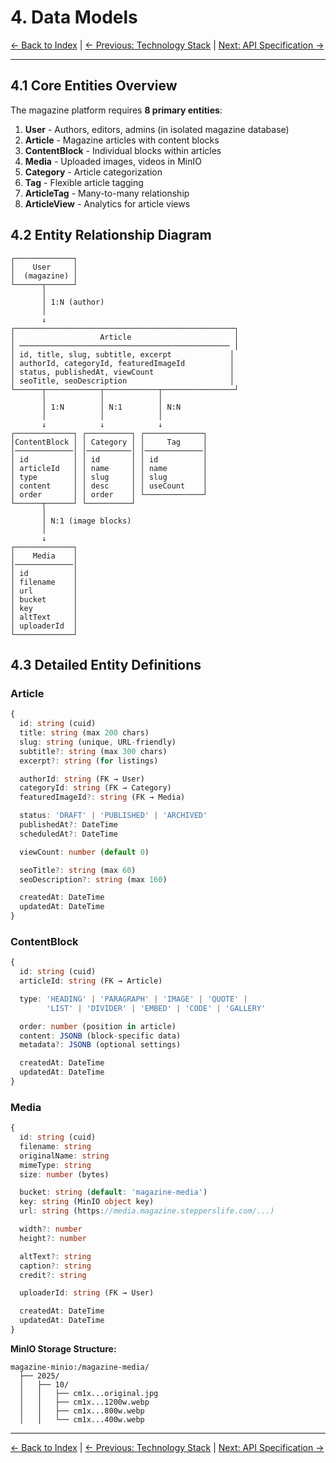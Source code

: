 # 4. Data Models

[← Back to Index](index.md) | [← Previous: Technology Stack](03-technology-stack.md) | [Next: API Specification →](05-api-specification.md)

---

## 4.1 Core Entities Overview

The magazine platform requires **8 primary entities**:

1. **User** - Authors, editors, admins (in isolated magazine database)
2. **Article** - Magazine articles with content blocks
3. **ContentBlock** - Individual blocks within articles
4. **Media** - Uploaded images, videos in MinIO
5. **Category** - Article categorization
6. **Tag** - Flexible article tagging
7. **ArticleTag** - Many-to-many relationship
8. **ArticleView** - Analytics for article views

## 4.2 Entity Relationship Diagram

```
┌─────────────┐
│    User     │
│  (magazine) │
└──────┬──────┘
       │
       │ 1:N (author)
       │
       ↓
┌─────────────────────────────────────────────────┐
│                   Article                       │
│ ─────────────────────────────────────────────── │
│ id, title, slug, subtitle, excerpt             │
│ authorId, categoryId, featuredImageId          │
│ status, publishedAt, viewCount                 │
│ seoTitle, seoDescription                       │
└──────┬────────────┬────────────┬────────────────┘
       │            │            │
       │ 1:N        │ N:1        │ N:N
       │            │            │
       ↓            ↓            ↓
┌─────────────┐ ┌──────────┐ ┌─────────────┐
│ContentBlock │ │ Category │ │     Tag     │
│─────────────│ │──────────│ │─────────────│
│ id          │ │ id       │ │ id          │
│ articleId   │ │ name     │ │ name        │
│ type        │ │ slug     │ │ slug        │
│ content     │ │ desc     │ │ useCount    │
│ order       │ │ order    │ └─────────────┘
└──────┬──────┘ └──────────┘
       │
       │ N:1 (image blocks)
       │
       ↓
┌─────────────┐
│    Media    │
│─────────────│
│ id          │
│ filename    │
│ url         │
│ bucket      │
│ key         │
│ altText     │
│ uploaderId  │
└─────────────┘
```

## 4.3 Detailed Entity Definitions

### Article

```typescript
{
  id: string (cuid)
  title: string (max 200 chars)
  slug: string (unique, URL-friendly)
  subtitle?: string (max 300 chars)
  excerpt?: string (for listings)

  authorId: string (FK → User)
  categoryId: string (FK → Category)
  featuredImageId?: string (FK → Media)

  status: 'DRAFT' | 'PUBLISHED' | 'ARCHIVED'
  publishedAt?: DateTime
  scheduledAt?: DateTime

  viewCount: number (default 0)

  seoTitle?: string (max 60)
  seoDescription?: string (max 160)

  createdAt: DateTime
  updatedAt: DateTime
}
```

### ContentBlock

```typescript
{
  id: string (cuid)
  articleId: string (FK → Article)

  type: 'HEADING' | 'PARAGRAPH' | 'IMAGE' | 'QUOTE' |
        'LIST' | 'DIVIDER' | 'EMBED' | 'CODE' | 'GALLERY'

  order: number (position in article)
  content: JSONB (block-specific data)
  metadata?: JSONB (optional settings)

  createdAt: DateTime
  updatedAt: DateTime
}
```

### Media

```typescript
{
  id: string (cuid)
  filename: string
  originalName: string
  mimeType: string
  size: number (bytes)

  bucket: string (default: 'magazine-media')
  key: string (MinIO object key)
  url: string (https://media.magazine.stepperslife.com/...)

  width?: number
  height?: number

  altText?: string
  caption?: string
  credit?: string

  uploaderId: string (FK → User)

  createdAt: DateTime
  updatedAt: DateTime
}
```

**MinIO Storage Structure:**

```
magazine-minio:/magazine-media/
  ├── 2025/
  │   ├── 10/
  │   │   ├── cm1x...original.jpg
  │   │   ├── cm1x...1200w.webp
  │   │   ├── cm1x...800w.webp
  │   │   └── cm1x...400w.webp
```

---

[← Back to Index](index.md) | [← Previous: Technology Stack](03-technology-stack.md) | [Next: API Specification →](05-api-specification.md)
